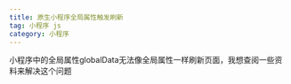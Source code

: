 ```yaml
---
title: 原生小程序全局属性触发刷新
tag: 小程序 js
category: 小程序
---
```


小程序中的全局属性globalData无法像全局属性一样刷新页面，我想查阅一些资料来解决这个问题